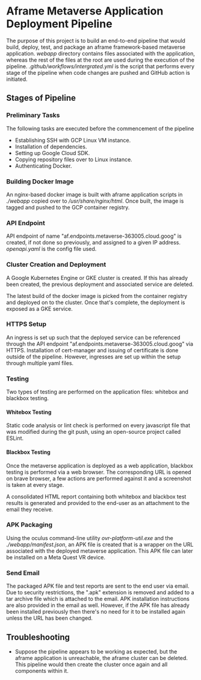 # Aframe Metaverse Application Deployment Pipeline

The purpose of this project is to build an end-to-end pipeline that would build, deploy, test, and package an aframe framework-based metaverse application. 
_webapp_ directory contains files associated with the application, whereas the rest of the files at the root are used during the execution of the pipeline. _.github/workflows/intergrated.yml_ is the script that performs every stage of the pipeline when code changes are pushed and GitHub action is initiated. 

## Stages of Pipeline

### Preliminary Tasks

The following tasks are executed before the commencement of the pipeline
* Establishing SSH with GCP Linux VM instance.
* Installation of dependencies.
* Setting up Google Cloud SDK.
* Copying repository files over to Linux instance.
* Authenticating Docker.

### Building Docker Image

An nginx-based docker image is built with aframe application scripts in _./webapp_ copied over to _/usr/share/nginx/html_. Once built, the image is tagged and pushed to the GCP container registry.

### API Endpoint

API endpoint of name "af.endpoints.metaverse-363005.cloud.goog" is created, if not done so previously, and assigned to a given IP address. _openapi.yaml_ is the config file used.

### Cluster Creation and Deployment

A Google Kubernetes Engine or GKE cluster is created. If this has already been created, the previous deployment and associated service are deleted. 

The latest build of the docker image is picked from the container registry and deployed on to the cluster. Once that's complete, the deployment is exposed as a GKE service. 

### HTTPS Setup

An ingress is set up such that the deployed service can be referenced through the API endpoint "af.endpoints.metaverse-363005.cloud.goog" via HTTPS. Installation of cert-manager and issuing of certificate is done outside of the pipeline. However, ingresses are set up within the setup through multiple yaml files. 

### Testing

Two types of testing are performed on the application files: whitebox and blackbox testing.

#### Whitebox Testing

Static code analysis or lint check is performed on every javascript file that was modified during the git push, using an open-source project called ESLint.

#### Blackbox Testing

Once the metaverse application is deployed as a web application, blackbox testing is performed via a web browser. The corresponding URL is opened on brave browser, a few actions are performed against it and a screenshot is taken at every stage. 

A consolidated HTML report containing both whitebox and blackbox test results is generated and provided to the end-user as an attachment to the email they receive.

### APK Packaging

Using the oculus command-line utility _ovr-platform-util.exe_ and the _./webapp/manifest.json_, an APK file is created that is a wrapper on the URL associated with the deployed metaverse application. This APK file can later be installed on a Meta Quest VR device.

### Send Email

The packaged APK file and test reports are sent to the end user via email. Due to security restrictions, the ".apk" extension is removed and added to a tar archive file which is attached to the email. APK installation instructions are also provided in the email as well. However, if the APK file has already been installed previously then there's no need for it to be installed again unless the URL has been changed. 

## Troubleshooting

* Suppose the pipeline appears to be working as expected, but the aframe application is unreachable, the aframe cluster can be deleted. This pipeline would then create the cluster once again and all components within it.